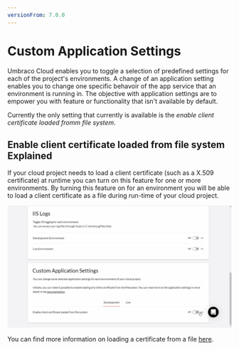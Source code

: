 ```yaml
---
versionFrom: 7.0.0
---
```


# Custom Application Settings

Umbraco Cloud enables you to toggle a selection of predefined settings for each of the project's environments.
A change of an application setting enables you to change one specific behavoir of the app service that an environment is running in. The objective with application settings are to empower you with feature or functionality that isn't available by default.

Currently the only setting that currently is available is the _enable client certificate loaded fromm file system_.

## Enable client certificate loaded from file system Explained
If your cloud project needs to load a client certificate (such as a X.509 certificate) at runtime you can turn on this feature for one or more environments.
By turning this feature on for an environment you will be able to load a client certificate as a file during run-time of your cloud project.

![Enable Client Certificate](Images/EnableClientCertificateLoadedFromFileSystem.gif)

You can find more information on loading a certificate from a file [here](https://docs.microsoft.com/en-us/azure/app-service/configure-ssl-certificate-in-code#load-certificate-from-file).
